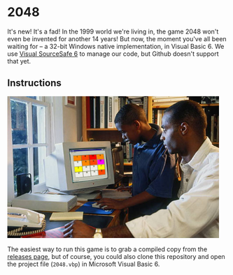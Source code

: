 # 2048

It's new!  It's a fad!  In the 1999 world we're living in, the game
2048 won't even be invented for another 14 years!  But now, the moment
you've all been waiting for – a 32-bit Windows native implementation,
in Visual Basic 6.  We use [Visual SourceSafe
6](https://en.wikipedia.org/wiki/Microsoft_Visual_SourceSafe) to
manage our code, but Github doesn't support that yet.

## Instructions

![A father and son excitedly install 2048 after receiving their boxed CD-ROM delivery!][users-of-2048]

The easiest way to run this game is to grab a compiled copy from the
[releases page](https://github.com/toothbrush/VB6-2048/releases), but
of course, you could also clone this repository and open the project
file (`2048.vbp`) in Microsoft Visual Basic 6.

[users-of-2048]: ./img/2048-in-use.jpg "Users of 2048"
